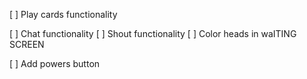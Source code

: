 [ ] Play cards functionality

[ ] Chat functionality
[ ] Shout functionality
[ ] Color heads in waITING SCREEN

[ ] Add powers button